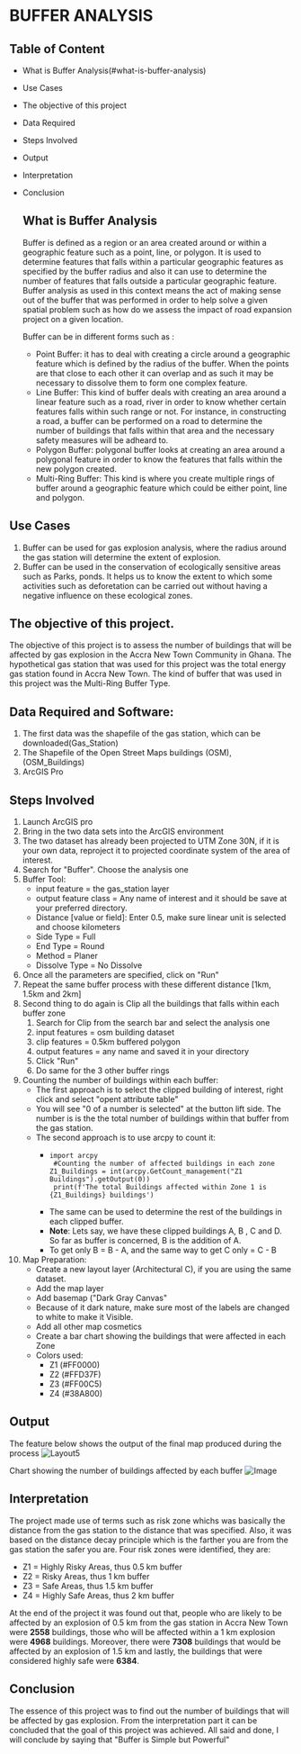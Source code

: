 # BUFFER ANALYSIS
## Table of Content
* What is Buffer Analysis(#what-is-buffer-analysis)
* Use Cases
* The objective of this project
* Data Required
* Steps Involved
* Output
* Interpretation
* Conclusion

  ## What is Buffer Analysis
  Buffer is defined as a region or an area created around or within a geographic feature such as a point, line, or polygon.
  It is used to determine features that falls within a particular geographic features as specified by the buffer radius and also it can use to determine the number of features that falls outside a particular geographic feature. Buffer analysis as used in this context means the act of making sense out of the buffer that was performed in order to help solve a given spatial problem such as how do we assess the impact of road expansion project on a given location.

  Buffer can be in different forms such as :
    * Point Buffer: it has to deal with creating a circle around a geographic feature which is defined by the radius of the buffer. When the points are that close to each other it  can overlap and as such it may be necessary to dissolve them to form one complex feature.
    * Line Buffer: This kind of buffer deals with creating an area around a linear feature such as a road, river in order to know whether certain features falls within such range or not. For  instance, in constructing a road, a buffer can be performed on a road to determine the number of buildings that falls within that area and the necessary safety measures will be  adheard to.
    * Polygon Buffer: polygonal buffer looks at creating an area around a polygonal feature in order to know the features that falls within the new polygon created.
    * Multi-Ring Buffer: This kind is where you create multiple rings of buffer around a geographic feature which could be either point, line and polygon.
## Use Cases
1. Buffer can be used for gas explosion analysis, where the radius around the gas station will determine the extent of explosion.
2. Buffer can be used in the conservation of ecologically sensitive areas such as Parks, ponds. It helps us to know the extent to which some activities such as deforetation can be carried out without having a negative influence on these ecological zones.

## The objective of this project.
The objective of this project is to assess the number of buildings that will be affected by gas explosion in the Accra New Town Community in Ghana.
The hypothetical gas station that was used for this project was the total energy gas station found in Accra New Town.
The kind of buffer that was used in this project was the Multi-Ring Buffer Type.


## Data Required and Software:
  1. The first data was the shapefile of the gas station, which can be downloaded(Gas_Station)
  2. The Shapefile of the Open Street Maps buildings (OSM), (OSM_Buildings)
  3. ArcGIS Pro 

## Steps Involved
1. Launch ArcGIS pro
2. Bring in the two data sets into the ArcGIS environment
3. The two dataset has already been projected to UTM Zone 30N, if it is your own data, reproject it to projected coordinate system of the area of interest.
4. Search for "Buffer". Choose the analysis one
5. Buffer Tool:
   * input feature  = the gas_station layer
   * output feature class = Any name of interest and it should be save at your preferred directory.
   * Distance [value or field]: Enter 0.5, make sure linear unit is selected and choose kilometers
   * Side Type = Full
   * End Type = Round
   * Method = Planer
   * Dissolve Type = No Dissolve
6. Once all the parameters are specified, click on "Run"
7. Repeat the same buffer process with these different distance [1km, 1.5km and 2km]
8. Second thing to do again is Clip all the buildings that falls within each buffer zone
     1. Search for Clip  from the search bar and select the analysis one
     2. input features = osm building dataset
     3. clip features = 0.5km buffered polygon
     4. output features = any name and saved it in your directory
     5. Click "Run"
     6. Do same for the 3 other buffer rings
9. Counting the number of buildings within each buffer:
      * The first approach is to select the clipped building of interest, right click and select "opent attribute table"
      * You will see "0 of a number is selected" at the button lift side. The number is is the the total number of buildings within that buffer from the gas station.
      * The second approach is to use arcpy to count it:
          * ```
            import arcpy
             #Counting the number of affected buildings in each zone
            Z1_Buildings = int(arcpy.GetCount_management("Z1 Buildings").getOutput(0))
             print(f'The total Buildings affected within Zone 1 is {Z1_Buildings} buildings')
            ```
        * The same can be used to determine the rest of the buildings in each clipped buffer.
        * **Note**: Lets say, we have these clipped buildings A, B , C and D. So far as buffer is concerned, B is the addition of A.
        * To get only B = B - A, and the same way to get C only = C - B
  10. Map Preparation:
        * Create a new layout layer (Architectural C), if you are using the same dataset.
        * Add the map layer
        * Add basemap ("Dark Gray Canvas"
        * Because of it dark nature, make sure most of the labels are changed to white to make it Visible.
        * Add all other map cosmetics
        * Create a bar chart showing the buildings that were affected in each Zone
        * Colors used: 
            * Z1 (#FF0000)
            * Z2 (#FFD37F)
            * Z3 (#FF00C5)
            * Z4 (#38A800)

## Output
The feature below shows the output of the final map produced during the process
![Layout5](https://github.com/user-attachments/assets/aa3a1efd-2a20-473e-8883-281aff45c8a2)

Chart showing the number of buildings affected by each buffer
![Image](https://github.com/user-attachments/assets/16e28902-ae81-4df0-8111-37e35c82a6f7)

## Interpretation
The project made use of terms such as risk zone whichs was basically the distance from the gas station to the distance that was specified. Also, it was based on the distance decay principle which is the farther you are from the gas station the safer you are. Four risk zones were identified, they are: 
  * Z1 = Highly Risky Areas, thus 0.5 km buffer
  * Z2 = Risky Areas, thus 1 km buffer
  * Z3 = Safe Areas, thus 1.5 km buffer
  * Z4 = Highly Safe Areas, thus 2 km buffer

At the end of the project it was found out that, people who are likely to be affected by an explosion of 0.5 km from the gas station in Accra New Town were **2558** buildings, those who will be affected within a 1 km explosion were **4968** buildings. Moreover, there were **7308** buildings that would be affected by an explosion of 1.5 km and lastly, the buildings that were considered highly safe were **6384**.

## Conclusion
The essence of this project was to find out the number of buildings that will be affected by gas explosion. From the interpretation part it can be concluded that the goal of this project was achieved. All said and done, I will conclude by saying that "Buffer is Simple but Powerful"

